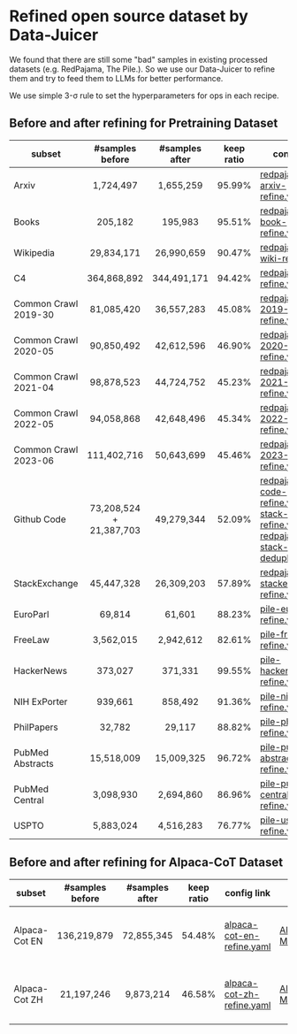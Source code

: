 # Refined open source dataset by Data-Juicer

We found that there are still some "bad" samples in existing processed datasets (e.g. RedPajama, The Pile.). So we use our Data-Juicer to refine them and try to feed them to LLMs for better performance.

We use simple 3-σ rule to set the hyperparameters for ops in each recipe.

## Before and after refining for Pretraining Dataset

| subset               |       #samples before       | #samples after | keep ratio | config link                                                                                                                                                                                                                        | data link                                                                                                                                                                                                                                                                                  | source                  |
|----------------------|:---------------------------:|:--------------:|:----------:|------------------------------------------------------------------------------------------------------------------------------------------------------------------------------------------------------------------------------------|--------------------------------------------------------------------------------------------------------------------------------------------------------------------------------------------------------------------------------------------------------------------------------------------|-------------------------|
| Arxiv                |          1,724,497          |   1,655,259    |   95.99%   | [redpajama-arxiv-refine.yaml](redpajama-arxiv-refine.yaml)                                                                                                                                                                         | [Aliyun](https://dail-wlcb.oss-cn-wulanchabu.aliyuncs.com/LLM_data/our_refined_datasets/pretraining/redpajama-arxiv-refine-result.jsonl) <br> [ModelScope](https://modelscope.cn/datasets/Data-Juicer/redpajama-arxiv-refined-by-data-juicer/summary)                                       | Redpajama               |
| Books                |           205,182           |    195,983     |   95.51%   | [redpajama-book-refine.yaml](redpajama-book-refine.yaml)                                                                                                                                                                           | [Aliyun](https://dail-wlcb.oss-cn-wulanchabu.aliyuncs.com/LLM_data/our_refined_datasets/pretraining/redpajama-book-refine-result.jsonl) <br> [ModelScope](https://modelscope.cn/datasets/Data-Juicer/redpajama-book-refined-by-data-juicer/summary)                                         | Redpajama               |
| Wikipedia            |         29,834,171          |   26,990,659   |   90.47%   | [redpajama-wiki-refine.yaml](redpajama-wiki-refine.yaml)                                                                                                                                                                           | [Aliyun](https://dail-wlcb.oss-cn-wulanchabu.aliyuncs.com/LLM_data/our_refined_datasets/pretraining/redpajama-wiki-refine-result.jsonl) <br> [ModelScope](https://modelscope.cn/datasets/Data-Juicer/redpajama-wiki-refined-by-data-juicer/summary)                                         | Redpajama               |
| C4                   |         364,868,892         |  344,491,171   |   94.42%   | [redpajama-c4-refine.yaml](redpajama-c4-refine.yaml)                                                                                                                                                                               | [Aliyun](https://dail-wlcb.oss-cn-wulanchabu.aliyuncs.com/LLM_data/our_refined_datasets/pretraining/redpajama-c4-refine-result.jsonl) <br> [ModelScope](https://modelscope.cn/datasets/Data-Juicer/redpajama-c4-refined-by-data-juicer/summary)                                             | Redpajama               |
| Common Crawl 2019-30 |         81,085,420          |   36,557,283   |   45.08%   | [redpajama-cc-2019-30-refine.yaml](redpajama-cc-2019-30-refine.yaml)                                                                                                                                                                           | [Aliyun](https://dail-wlcb.oss-cn-wulanchabu.aliyuncs.com/LLM_data/our_refined_datasets/pretraining/redpajama-cc-refine-results/redpajama-cc-2019-30-refine-result.jsonl) <br> [ModelScope](https://modelscope.cn/datasets/Data-Juicer/redpajama-cc-2019-30-refined-by-data-juicer/summary) | Redpajama               |
| Common Crawl 2020-05 |         90,850,492          |   42,612,596   |   46.90%   | [redpajama-cc-2020-05-refine.yaml](redpajama-cc-2020-05-refine.yaml)                                                                                                                                                                           | [Aliyun](https://dail-wlcb.oss-cn-wulanchabu.aliyuncs.com/LLM_data/our_refined_datasets/pretraining/redpajama-cc-refine-results/redpajama-cc-2020-05-refine-result.jsonl) <br> [ModelScope](https://modelscope.cn/datasets/Data-Juicer/redpajama-cc-2020-05-refined-by-data-juicer/summary) | Redpajama               |
| Common Crawl 2021-04 |         98,878,523          |   44,724,752   |   45.23%   | [redpajama-cc-2021-04-refine.yaml](redpajama-cc-2021-04-refine.yaml)                                                                                                                                                                           | [Aliyun](https://dail-wlcb.oss-cn-wulanchabu.aliyuncs.com/LLM_data/our_refined_datasets/pretraining/redpajama-cc-refine-results/redpajama-cc-2021-04-refine-result.jsonl) <br> [ModelScope](https://modelscope.cn/datasets/Data-Juicer/redpajama-cc-2021-04-refined-by-data-juicer/summary) | Redpajama               |
| Common Crawl 2022-05 |         94,058,868          |   42,648,496   |   45.34%   | [redpajama-cc-2022-05-refine.yaml](redpajama-cc-2022-05-refine.yaml)                                                                                                                                                                           | [Aliyun](https://dail-wlcb.oss-cn-wulanchabu.aliyuncs.com/LLM_data/our_refined_datasets/pretraining/redpajama-cc-refine-results/redpajama-cc-2022-05-refine-result.jsonl) <br> [ModelScope](https://modelscope.cn/datasets/Data-Juicer/redpajama-cc-2022-05-refined-by-data-juicer/summary) | Redpajama               |
| Common Crawl 2023-06 |         111,402,716         |   50,643,699   |   45.46%   | [redpajama-cc-2023-06-refine.yaml](redpajama-cc-2023-06-refine.yaml)                                                                                                                                                                           | [Aliyun](https://dail-wlcb.oss-cn-wulanchabu.aliyuncs.com/LLM_data/our_refined_datasets/pretraining/redpajama-cc-refine-results/redpajama-cc-2023-06-refine-result.jsonl) <br> [ModelScope](https://modelscope.cn/datasets/Data-Juicer/redpajama-cc-2023-06-refined-by-data-juicer/summary) | Redpajama               |
| Github Code          | 73,208,524 <br>+ 21,387,703 |   49,279,344   |   52.09%   | [redpajama-code-refine.yaml](github_code/redpajama-code-refine.yaml)<br>[stack-code-refine.yaml](github_code/stack-code-refine.yaml)<br>[redpajama-stack-code-deduplicate.yaml](github_code/redpajama-stack-code-deduplicate.yaml) | [Aliyun](https://dail-wlcb.oss-cn-wulanchabu.aliyuncs.com/LLM_data/our_refined_datasets/pretraining/redpajama-stack-code-refine-result.jsonl) <br> [ModelScope](https://modelscope.cn/datasets/Data-Juicer/redpajama-stack-code-refined-by-data-juicer/summary)                             | Redpajama<br>The Stack  |
| StackExchange        |         45,447,328          |   26,309,203   |   57.89%   | [redpajama-pile-stackexchange-refine.yaml](redpajama-pile-stackexchange-refine.yaml)                                                                                                                                               | [Aliyun](https://dail-wlcb.oss-cn-wulanchabu.aliyuncs.com/LLM_data/our_refined_datasets/pretraining/redpajama-pile-stackexchange-refine-result.jsonl) <br> [ModelScope](https://modelscope.cn/datasets/Data-Juicer/redpajama-pile-stackexchange-refined-by-data-juicer/summary)             | Redpajama<br>The Pile   |
| EuroParl             |           69,814            |     61,601     |   88.23%   | [pile-europarl-refine.yaml](pile-europarl-refine.yaml)                                                                                                                                                                             | [Aliyun](https://dail-wlcb.oss-cn-wulanchabu.aliyuncs.com/LLM_data/our_refined_datasets/pretraining/the-pile-europarl-refine-result.jsonl) <br> [ModelScope](https://modelscope.cn/datasets/Data-Juicer/the-pile-europarl-refined-by-data-juicer/summary)                                   | The Pile                |
| FreeLaw              |          3,562,015          |   2,942,612    |   82.61%   | [pile-freelaw-refine.yaml](pile-freelaw-refine.yaml)                                                                                                                                                                               | [Aliyun](https://dail-wlcb.oss-cn-wulanchabu.aliyuncs.com/LLM_data/our_refined_datasets/pretraining/the-pile-freelaw-refine-result.jsonl) <br> [ModelScope](https://modelscope.cn/datasets/Data-Juicer/the-pile-freelaw-refined-by-data-juicer/summary)                                     | The Pile                |
| HackerNews           |           373,027           |    371,331     |   99.55%   | [pile-hackernews-refine.yaml](pile-hackernews-refine.yaml)                                                                                                                                                                         | [Aliyun](https://dail-wlcb.oss-cn-wulanchabu.aliyuncs.com/LLM_data/our_refined_datasets/pretraining/the-pile-hackernews-refine-result.jsonl) <br> [ModelScope](https://modelscope.cn/datasets/Data-Juicer/the-pile-hackernews-refined-by-data-juicer/summary)                               | The Pile                |
| NIH ExPorter         |           939,661           |    858,492     |   91.36%   | [pile-nih-refine.yaml](pile-nih-refine.yaml)                                                                                                                                                                                       | [Aliyun](https://dail-wlcb.oss-cn-wulanchabu.aliyuncs.com/LLM_data/our_refined_datasets/pretraining/the-pile-hin-refine-result.jsonl) <br> [ModelScope](https://modelscope.cn/datasets/Data-Juicer/the-pile-nih-refined-by-data-juicer/summary)                                             | The Pile                |
| PhilPapers           |           32,782            |     29,117     |   88.82%   | [pile-philpaper-refine.yaml](pile-philpaper-refine.yaml)                                                                                                                                                                           | [Aliyun](https://dail-wlcb.oss-cn-wulanchabu.aliyuncs.com/LLM_data/our_refined_datasets/pretraining/the-pile-philpaper-refine-result.jsonl) <br> [ModelScope](https://modelscope.cn/datasets/Data-Juicer/the-pile-philpaper-refined-by-data-juicer/summary)                                 | The Pile                |
| PubMed Abstracts     |         15,518,009          |   15,009,325   |   96.72%   | [pile-pubmed-abstract-refine.yaml](pile-pubmed-abstract-refine.yaml)                                                                                                                                                               | [Aliyun](https://dail-wlcb.oss-cn-wulanchabu.aliyuncs.com/LLM_data/our_refined_datasets/pretraining/the-pile-pubmed-abstract-refine-result.jsonl) <br> [ModelScope](https://modelscope.cn/datasets/Data-Juicer/the-pile-pubmed-abstracts-refined-by-data-juicer/summary)                    | The Pile                |
| PubMed Central       |          3,098,930          |   2,694,860    |   86.96%   | [pile-pubmed-central-refine.yaml](pile-pubmed-central-refine.yaml)                                                                                                                                                                 | [Aliyun](https://dail-wlcb.oss-cn-wulanchabu.aliyuncs.com/LLM_data/our_refined_datasets/pretraining/the-pile-pubmed-central-refine-result.jsonl) <br> [ModelScope](https://modelscope.cn/datasets/Data-Juicer/the-pile-pubmed-central-refined-by-data-juicer/summary)                       | The Pile                |
| USPTO                |          5,883,024          |   4,516,283    |   76.77%   | [pile-uspto-refine.yaml](pile-uspto-refine.yaml)                                                                                                                                                                                   | [Aliyun](https://dail-wlcb.oss-cn-wulanchabu.aliyuncs.com/LLM_data/our_refined_datasets/pretraining/the-pile-uspto-refine-result.jsonl) <br> [ModelScope](https://modelscope.cn/datasets/Data-Juicer/the-pile-uspto-refined-by-data-juicer/summary)                                         | The Pile                |


## Before and after refining for Alpaca-CoT Dataset

| subset | #samples before     |             #samples after             | keep ratio | config link                                                                                                                                                                                                                        | data link                                                                                                                                                         | source                 |
|------------------|:-------------------------:|:--------------------------------------:|:----------:|------------------------------------------------------------------------------------------------------------------------------------------------------------------------------------------------------------------------------------|--------------------------------------------------------------------------------------------------------------------------------------------------------------------|-------------------------|
| Alpaca-Cot EN | 136,219,879               | 72,855,345 |   54.48%   | [alpaca-cot-en-refine.yaml](alpaca_cot/alpaca-cot-en-refine.yaml)                                                                                                                                                                         | [Aliyun](https://dail-wlcb.oss-cn-wulanchabu.aliyuncs.com/LLM_data/our_refined_datasets/SFT/alpaca-cot-en-refine_result.jsonl) <br> [ModelScope](https://modelscope.cn/datasets/Data-Juicer/alpaca-cot-en-refined-by-data-juicer/summary)                           | [39 Subsets of Alpaca-CoT](alpaca_cot/README.md#refined-alpaca-cot-dataset-meta-info)              |
| Alpaca-Cot ZH | 21,197,246               |               9,873,214                |   46.58%   | [alpaca-cot-zh-refine.yaml](alpaca_cot/alpaca-cot-zh-refine.yaml)                                                                                                                                                                         | [Aliyun](https://dail-wlcb.oss-cn-wulanchabu.aliyuncs.com/LLM_data/our_refined_datasets/SFT/alpaca-cot-zh-refine_result.jsonl) <br> [ModelScope](https://modelscope.cn/datasets/Data-Juicer/alpaca-cot-zh-refined-by-data-juicer/summary)                           | [28 Subsets of Alpaca-CoT](alpaca_cot/README.md#refined-alpaca-cot-dataset-meta-info)              |
